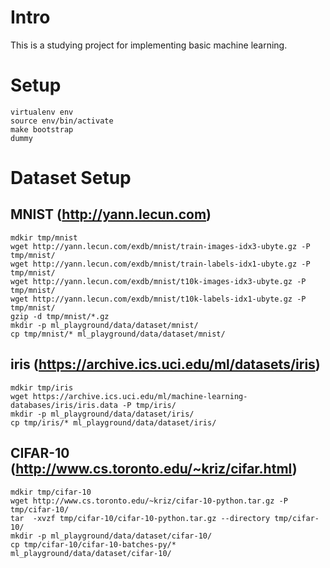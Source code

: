Intro
=============
This is a studying project for implementing basic machine learning.

Setup
=============
```
virtualenv env
source env/bin/activate
make bootstrap
dummy
```

Dataset Setup
=============
MNIST (http://yann.lecun.com)
-------------
```
mdkir tmp/mnist
wget http://yann.lecun.com/exdb/mnist/train-images-idx3-ubyte.gz -P tmp/mnist/
wget http://yann.lecun.com/exdb/mnist/train-labels-idx1-ubyte.gz -P tmp/mnist/
wget http://yann.lecun.com/exdb/mnist/t10k-images-idx3-ubyte.gz -P tmp/mnist/
wget http://yann.lecun.com/exdb/mnist/t10k-labels-idx1-ubyte.gz -P tmp/mnist/
gzip -d tmp/mnist/*.gz
mkdir -p ml_playground/data/dataset/mnist/
cp tmp/mnist/* ml_playground/data/dataset/mnist/
```

iris (https://archive.ics.uci.edu/ml/datasets/iris)
-------------
```
mdkir tmp/iris
wget https://archive.ics.uci.edu/ml/machine-learning-databases/iris/iris.data -P tmp/iris/
mkdir -p ml_playground/data/dataset/iris/
cp tmp/iris/* ml_playground/data/dataset/iris/
```

CIFAR-10 (http://www.cs.toronto.edu/~kriz/cifar.html)
----------
```
mdkir tmp/cifar-10
wget http://www.cs.toronto.edu/~kriz/cifar-10-python.tar.gz -P tmp/cifar-10/
tar  -xvzf tmp/cifar-10/cifar-10-python.tar.gz --directory tmp/cifar-10/
mkdir -p ml_playground/data/dataset/cifar-10/
cp tmp/cifar-10/cifar-10-batches-py/* ml_playground/data/dataset/cifar-10/
```
